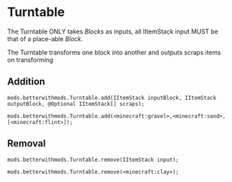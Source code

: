 # Turntable

The Turntable ONLY takes _Blocks_ as inputs, all IItemStack input MUST be that of a place-able _Block_.

The Turntable transforms one block into another and outputs scraps items on transforming
## Addition

``` 
mods.betterwithmods.Turntable.add(IItemStack inputBlock, IItemStack outputBlock, @Optional IItemStack[] scraps);

mods.betterwithmods.Turntable.add(<minecraft:gravel>,<minecraft:sand>,[<minecraft:flint>]);
```

## Removal

``` 
mods.betterwithmods.Turntable.remove(IItemStack input);
 
mods.betterwithmods.Turntable.remove(<minecraft:clay>);
```
